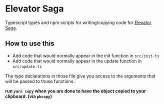# Elevator Saga

Typescript types and npm scripts for writing/copying code for [Elevator Saga](https://play.elevatorsaga.com/).

## How to use this

- Add code that would normally appear in the init function in `src/init.ts`
- Add code that would normally appear in the update function in `src/update.ts`

The type declarations in those file give you access to the arguments that will be passed to those functions.

**run `yarn copy` when you are done to have the object copied to your clipboard. (via `pbcopy`)**
